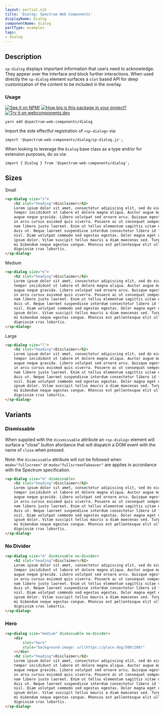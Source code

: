 ```yaml
---
layout: partial.njk
title: 'Dialog: Spectrum Web Components'
displayName: Dialog
componentName: dialog
partType: examples
tags:
- dialog
---
```

## Description

`sp-dialog` displays important information that users need to acknowledge. They appear over the interface and block further interactions. When used directly the `sp-dialog` element surfaces a `slot` based API for deep customization of the content to be included in the overlay.

### Usage

[![See it on NPM!](https://img.shields.io/npm/v/@spectrum-web-components/dialog?style=for-the-badge)](https://www.npmjs.com/package/@spectrum-web-components/dialog)
[![How big is this package in your project?](https://img.shields.io/bundlephobia/minzip/@spectrum-web-components/dialog?style=for-the-badge)](https://bundlephobia.com/result?p=@spectrum-web-components/dialog)
[![Try it on webcomponents.dev](https://img.shields.io/badge/Try%20it%20on-webcomponents.dev-green?style=for-the-badge)](https://webcomponents.dev/edit/collection/fO75441E1Q5ZlI0e9pgq/RSDikStPmUPSioVpCsYb/src/index.ts)

```
yarn add @spectrum-web-components/dialog
```

Import the side effectful registration of `<sp-dialog>` via:

```
import '@spectrum-web-components/dialog/sp-dialog.js';
```

When looking to leverage the `Dialog` base class as a type and/or for extension purposes, do so via:

```
import { Dialog } from '@spectrum-web-components/dialog';
```

## Sizes

<sp-tabs selected="m" auto label="Size Attribute Options">
<sp-tab value="s">Small</sp-tab>
<sp-tab-panel value="s">

```html demo
<sp-dialog size="s">
    <h2 slot="heading">Disclaimer</h2>
    Lorem ipsum dolor sit amet, consectetur adipiscing elit, sed do eiusmod
    tempor incididunt ut labore et dolore magna aliqua. Auctor augue mauris
    augue neque gravida. Libero volutpat sed ornare arcu. Quisque egestas diam
    in arcu cursus euismod quis viverra. Posuere ac ut consequat semper viverra
    nam libero justo laoreet. Enim ut tellus elementum sagittis vitae et leo
    duis ut. Neque laoreet suspendisse interdum consectetur libero id faucibus
    nisl. Diam volutpat commodo sed egestas egestas. Dolor magna eget est lorem
    ipsum dolor. Vitae suscipit tellus mauris a diam maecenas sed. Turpis in eu
    mi bibendum neque egestas congue. Rhoncus est pellentesque elit ullamcorper
    dignissim cras lobortis.
</sp-dialog>
```

</sp-tab-panel>
<sp-tab value="m">Medium</sp-tab>
<sp-tab-panel value="m">

```html demo
<sp-dialog size="m">
    <h2 slot="heading">Disclaimer</h2>
    Lorem ipsum dolor sit amet, consectetur adipiscing elit, sed do eiusmod
    tempor incididunt ut labore et dolore magna aliqua. Auctor augue mauris
    augue neque gravida. Libero volutpat sed ornare arcu. Quisque egestas diam
    in arcu cursus euismod quis viverra. Posuere ac ut consequat semper viverra
    nam libero justo laoreet. Enim ut tellus elementum sagittis vitae et leo
    duis ut. Neque laoreet suspendisse interdum consectetur libero id faucibus
    nisl. Diam volutpat commodo sed egestas egestas. Dolor magna eget est lorem
    ipsum dolor. Vitae suscipit tellus mauris a diam maecenas sed. Turpis in eu
    mi bibendum neque egestas congue. Rhoncus est pellentesque elit ullamcorper
    dignissim cras lobortis.
</sp-dialog>
```

</sp-tab-panel>
<sp-tab value="l">Large</sp-tab>
<sp-tab-panel value="l">

```html demo
<sp-dialog size="l">
    <h2 slot="heading">Disclaimer</h2>
    Lorem ipsum dolor sit amet, consectetur adipiscing elit, sed do eiusmod
    tempor incididunt ut labore et dolore magna aliqua. Auctor augue mauris
    augue neque gravida. Libero volutpat sed ornare arcu. Quisque egestas diam
    in arcu cursus euismod quis viverra. Posuere ac ut consequat semper viverra
    nam libero justo laoreet. Enim ut tellus elementum sagittis vitae et leo
    duis ut. Neque laoreet suspendisse interdum consectetur libero id faucibus
    nisl. Diam volutpat commodo sed egestas egestas. Dolor magna eget est lorem
    ipsum dolor. Vitae suscipit tellus mauris a diam maecenas sed. Turpis in eu
    mi bibendum neque egestas congue. Rhoncus est pellentesque elit ullamcorper
    dignissim cras lobortis.
</sp-dialog>
```

</sp-tab-panel>
</sp-tabs>

## Variants

### Dismissable

When supplied with the `dissmissable` attribute an `<sp-dialog>` element will surface a "close" button afordance that will dispatch a DOM event with the name of `close` when pressed.

Note: the `dissmissable` attribute will not be followed when `mode="fullscreen"` or `mode="fullscreenTakeover"` are applies in accordance with the Spectrum specification.

```html
<sp-dialog size="m" dismissable>
    <h2 slot="heading">Disclaimer</h2>
    Lorem ipsum dolor sit amet, consectetur adipiscing elit, sed do eiusmod
    tempor incididunt ut labore et dolore magna aliqua. Auctor augue mauris
    augue neque gravida. Libero volutpat sed ornare arcu. Quisque egestas diam
    in arcu cursus euismod quis viverra. Posuere ac ut consequat semper viverra
    nam libero justo laoreet. Enim ut tellus elementum sagittis vitae et leo
    duis ut. Neque laoreet suspendisse interdum consectetur libero id faucibus
    nisl. Diam volutpat commodo sed egestas egestas. Dolor magna eget est lorem
    ipsum dolor. Vitae suscipit tellus mauris a diam maecenas sed. Turpis in eu
    mi bibendum neque egestas congue. Rhoncus est pellentesque elit ullamcorper
    dignissim cras lobortis.
</sp-dialog>
```

### No Divider

```html
<sp-dialog size="m" dismissable no-divider>
    <h2 slot="heading">Disclaimer</h2>
    Lorem ipsum dolor sit amet, consectetur adipiscing elit, sed do eiusmod
    tempor incididunt ut labore et dolore magna aliqua. Auctor augue mauris
    augue neque gravida. Libero volutpat sed ornare arcu. Quisque egestas diam
    in arcu cursus euismod quis viverra. Posuere ac ut consequat semper viverra
    nam libero justo laoreet. Enim ut tellus elementum sagittis vitae et leo
    duis ut. Neque laoreet suspendisse interdum consectetur libero id faucibus
    nisl. Diam volutpat commodo sed egestas egestas. Dolor magna eget est lorem
    ipsum dolor. Vitae suscipit tellus mauris a diam maecenas sed. Turpis in eu
    mi bibendum neque egestas congue. Rhoncus est pellentesque elit ullamcorper
    dignissim cras lobortis.
</sp-dialog>
```

### Hero

```html
<sp-dialog size="medium" dismissable no-divider>
    <div
        slot="hero"
        style="background-image: url(https://place.dog/500/280)"
    ></div>
    <h2 slot="heading">Disclaimer</h2>
    Lorem ipsum dolor sit amet, consectetur adipiscing elit, sed do eiusmod
    tempor incididunt ut labore et dolore magna aliqua. Auctor augue mauris
    augue neque gravida. Libero volutpat sed ornare arcu. Quisque egestas diam
    in arcu cursus euismod quis viverra. Posuere ac ut consequat semper viverra
    nam libero justo laoreet. Enim ut tellus elementum sagittis vitae et leo
    duis ut. Neque laoreet suspendisse interdum consectetur libero id faucibus
    nisl. Diam volutpat commodo sed egestas egestas. Dolor magna eget est lorem
    ipsum dolor. Vitae suscipit tellus mauris a diam maecenas sed. Turpis in eu
    mi bibendum neque egestas congue. Rhoncus est pellentesque elit ullamcorper
    dignissim cras lobortis.
</sp-dialog>
```
